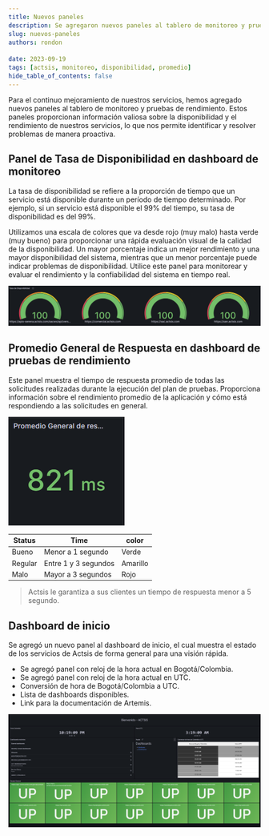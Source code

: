 ```yaml
---
title: Nuevos paneles
description: Se agregaron nuevos paneles al tablero de monitoreo y pruebas de rendimiento.
slug: nuevos-paneles
authors: rondon

date: 2023-09-19
tags: [actsis, monitoreo, disponibilidad, promedio]
hide_table_of_contents: false
---
```


Para el continuo mejoramiento de nuestros servicios, hemos agregado nuevos paneles al tablero de monitoreo y pruebas de rendimiento. Estos paneles proporcionan información valiosa sobre la disponibilidad y el rendimiento de nuestros servicios, lo que nos permite identificar y resolver problemas de manera proactiva.

## Panel de Tasa de Disponibilidad en dashboard de monitoreo

La tasa de disponibilidad se refiere a la proporción de tiempo que un servicio está disponible durante un período de tiempo determinado. Por ejemplo, si un servicio está disponible el 99% del tiempo, su tasa de disponibilidad es del 99%.

Utilizamos una escala de colores que va desde rojo (muy malo) hasta verde (muy bueno) para proporcionar una rápida evaluación visual de la calidad de la disponibilidad. Un mayor porcentaje indica un mejor rendimiento y una mayor disponibilidad del sistema, mientras que un menor porcentaje puede indicar problemas de disponibilidad. Utilice este panel para monitorear y evaluar el rendimiento y la confiabilidad del sistema en tiempo real.

![Panel](/img/docs/artemis/monitoreo/tasa-disponibilidad.webp)

## Promedio General de Respuesta en dashboard de pruebas de rendimiento

Este panel muestra el tiempo de respuesta promedio de todas las solicitudes realizadas durante la ejecución del plan de pruebas. Proporciona información sobre el rendimiento promedio de la aplicación y cómo está respondiendo a las solicitudes en general.

![Promedio General de Respuesta](/img/docs/artemis/performance/promedio-general-respuesta.webp)

| Status | Time |color|
|--------|------|-----|
| Bueno | Menor a 1 segundo | Verde |
| Regular | Entre 1 y 3 segundos | Amarillo |
| Malo | Mayor a 3 segundos | Rojo |

> Actsis le garantiza a sus clientes un tiempo de respuesta menor a 5 segundo.

## Dashboard de inicio

Se agregó un nuevo panel al dashboard de inicio, el cual muestra el estado de los servicios de Actsis de forma general para una visión rápida.

- Se agregó panel con reloj de la hora actual en Bogotá/Colombia.
- Se agregó panel con reloj de la hora actual en UTC.
- Conversión de hora de Bogotá/Colombia a UTC.
- Lista de dashboards disponibles.
- Link para la documentación de Artemis.

![Dashboard de inicio](/img/docs/artemis/dashboard-inicio.webp)
